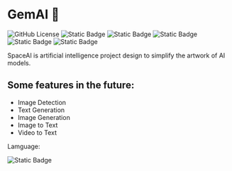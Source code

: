 # GemAI 💎

![GitHub License](https://img.shields.io/github/license/TheStarloTeam/spaceai_models?style=for-the-badge&logo=gnu&label=LICENSE)
![Static Badge](https://img.shields.io/badge/3.12%2F3.11-orange?style=for-the-badge&logo=python&label=PYTHON&labelColor=black)
![Static Badge](https://img.shields.io/badge/PYTORCH-black?style=for-the-badge&logo=pytorch&logoColor=orange)
![Static Badge](https://img.shields.io/badge/GEMAI-black?style=for-the-badge&logo=crystal&logoColor=purple)
![Static Badge](https://img.shields.io/badge/TENSORFLOW-black?style=for-the-badge&logo=tensorflow&logoColor=%23FF6F00)
![Static Badge](https://img.shields.io/badge/SPACY-black?style=for-the-badge&logo=spacy&logoColor=%2309A3D5)

SpaceAI is artificial intelligence project design to simplify the artwork of AI models.

## Some features in the future:
* Image Detection
* Text Generation
* Image Generation
* Image to Text
* Video to Text

Lamguage:

![Static Badge](https://img.shields.io/badge/3.12-black?logo=python&logoColor=blue&label=Python&labelColor=white)
